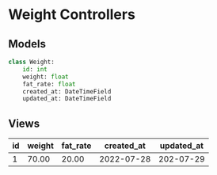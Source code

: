 # Weight Controllers

## Models

```python
class Weight:
    id: int
    weight: float
    fat_rate: float
    created_at: DateTimeField
    updated_at: DateTimeField
```


## Views

| id | weight | fat_rate | created_at | updated_at |
| -- | ------ | -------- | ---------- | ---------- |
| 1  | 70.00  | 20.00    | 2022-07-28 | 202-07-29  |
